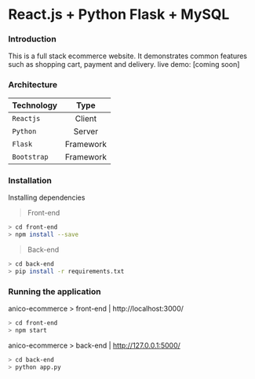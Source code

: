 # React.js + Python Flask + MySQL

### Introduction
This is a full stack ecommerce website. It demonstrates common features such as shopping cart, payment and delivery. 
live demo: [coming soon]

### Architecture
| Technology   | Type           | 
| ------------- |:-------------:
| `Reactjs`     | Client | 
| `Python`     | Server      |  
| `Flask`     | Framework      |  
| `Bootstrap`     | Framework      |  


### Installation
Installing dependencies 
> Front-end
```sh
> cd front-end
> npm install --save
```
> Back-end
```sh
> cd back-end
> pip install -r requirements.txt
```

### Running the application
anico-ecommerce > front-end | http://localhost:3000/
```sh
> cd front-end
> npm start
```

anico-ecommerce > back-end | http://127.0.0.1:5000/
```sh
> cd back-end
> python app.py
```


